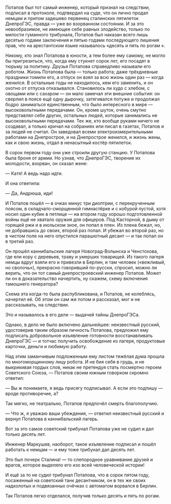 Потапов был тот самый инженер, который признал на следствии, подписал в протоколе, подтвердил на суде, что он лично продал немцам и притом задешево первенец сталинских пятилеток ДнепроГЭС, правда — уже во взорванном состоянии. И за это невообразимое, не имеющее себе равных злодейство, только по милости гуманного трибунала, Потапов был наказан всего лишь десятью годами заключения и пятью годами последующего лишения прав, что на арестантском языке называлось «десять и пять по рогам «.

Никому, кто знал Потапова в юности, а тем более ему самому, не могло бы пригрезиться, что, когда ему стукнет сорок лет, его посадят в тюрьму за политику. Друзья Потапова справедливо называли его роботом. Жизнь Потапова была — только работа; даже трёхдневные праздники томили его, а отпуск он взял за всю жизнь один раз — когда женился. В остальные годы не находилось, кем его заменить, и он охотно от отпуска отказывался. Становилось ли худо с хлебом, с овощами или с сахаром — он мало замечал эти внешние события: он сверлил в поясе ещё одну дырочку, затягивался потуже и продолжал бодро заниматься единственным, что было интересного в мире — высоковольтными передачами. Он, кроме шуток, очень смутно представлял себе других, остальных людей, которые занимались не высоковольтными передачами. Тех же, кто вообще руками ничего не создавал, а только кричал на собраниях или писал в газетах, Потапов и за людей не считал. Он заведовал всеми электроизмерительными работами на Днепрострое, и на Днепрострое женился, и жизнь жены, как и свою жизнь, отдал в ненасытный костёр пятилеток.

В сорок первом году они уже строили другую станцию. У Потапова была броня от армии. Но узнав, что ДнепроГЭС, творение их молодости, взорван, он сказал жене:

— Катя! А ведь надо идти.

И она ответила:

— Да, Андрюша, иди!

И Потапов пошёл — в очках минус три диоптрии, с перекрученным поясом, в складчато-сморщенной гимнастёрке и с кобурой пустой, хотя носил один кубик в петлице — на втором году хорошо подготовленной войны ещё не хватало оружия для офицеров. Под Касторной, в дыму от горящей ржи и в июльском зное, он попал в плен. Из плена бежал, но, не добравшись до своих, второй раз попал. И убежал во второй раз, но в чистом поле на него опустился парашютный десант — и так попал он в третий раз.

Он прошёл каннибальские лагеря Новоград-Волынска и Ченстохова, где ели кору с деревьев, траву и умерших товарищей. Из такого лагеря немцы вдруг взяли его и привезли в Берлин, и там человек («вежливый, но сволочь»), прекрасно говоривший по-русски, спросил, можно ли верить, что он тот самый днепростроевский инженер Потапов. Может ли он в доказательство начертить, ну скажем, схему включения тамошнего генератора?

Схема эта когда-то была распубликована, и Потапов, не колеблясь, начертил её. Об этом он сам же потом и рассказал, мог и не рассказывать, на следствии.

Это и называлось в его деле — выдачей тайны ДнепроГЭСа.

Однако, в дело не было включено дальнейшее: неизвестный русский, удостоверив таким образом личность Потапова, предложил ему подписать добровольное изъявление готовности восстанавливать ДнепроГЭС — и тотчас получить освобождение из лагеря, продуктовые карточки, деньги и любимую работу.

Над этим заманчивым подложенным ему листом тяжёлая дума прошла по многоморщинному лицу робота. И не бия себя в грудь, и не выкрикивая гордых слов, никак не претендуя стать посмертно героем Советского Союза, — Потапов своим южным говорком скромно ответил:

— Вы ж понимаете, я ведь присягу подписывал. А если это подпишу — вроде противоречие, а?

Так мягко, не театрально, Потапов предпочёл смерть благополучию.

— Что ж, я уважаю ваши убеждения, — ответил неизвестный русский и вернул Потапова в каннибальский лагерь.

Вот за это самое советский трибунал Потапова уже не судил и дал только десять лет.

Инженер Маркушев, наоборот, такое изъявление подписал и пошёл работать к немцам — и ему тоже трибунал дал десять лет.

Это был почерк Сталина! — то слепородное уравнивание друзей и врагов, которое выделяло его изо всей человеческой истории!

И ещё за то не судил трибунал Потапова, что в сорок пятом году, посаженный на советский танк десантником, он в тех же своих надколотых и подвязанных очёчках с автоматом ворвался в Берлин.

Так Потапов легко отделался, получив только десять и пять по рогам.